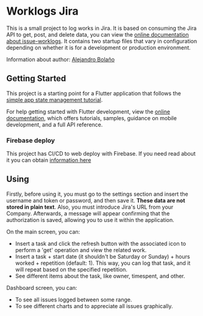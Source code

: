 # Worklogs Jira

This is a small project to log works in Jira. It is based on consuming the Jira API to get, post, and delete data, you can view the [online documentation about issue-worklogs](https://developer.atlassian.com/cloud/jira/platform/rest/v3/api-group-issue-worklogs/#api-group-issue-worklogs).
It contains two startup files that vary in configuration depending on whether it is for a development or production environment.

Information about author: [Alejandro Bolaño](https://alejandrobolano.web.app)

## Getting Started

This project is a starting point for a Flutter application that follows the
[simple app state management
tutorial](https://flutter.dev/docs/development/data-and-backend/state-mgmt/simple).

For help getting started with Flutter development, view the
[online documentation](https://flutter.dev/docs), which offers tutorials,
samples, guidance on mobile development, and a full API reference.

### Firebase deploy

This project has CI/CD to web deploy with Firebase. If you need read about it you can obtain [information here](https://github.com/marketplace/actions/deploy-to-firebase-hosting)

## Using

Firstly, before using it, you must go to the settings section and insert the username and token or password, and then save it. 
**These data are not stored in plain text**. 
Also, you must introduce Jira's URL from your Company.
Afterwards, a message will appear confirming that the authorization is saved, allowing you to use it within the application.

On the main screen, you can:

* Insert a task and click the refresh button with the associated icon to perform a 'get' operation and view the related work.
* Insert a task + start date (it shouldn't be Saturday or Sunday) + hours worked + repetition (default: 1). This way, you can log that task, and it will repeat based on the specified repetition.
* See different items about the task, like owner, timespent, and other.

Dashboard screen, you can:

* To see all issues logged between some range.
* To see different charts and to appreciate all issues graphically.


